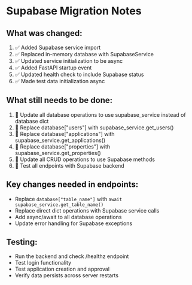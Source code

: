 # Supabase Migration Notes

## What was changed:
1. ✅ Added Supabase service import
2. ✅ Replaced in-memory database with SupabaseService
3. ✅ Updated service initialization to be async
4. ✅ Added FastAPI startup event
5. ✅ Updated health check to include Supabase status
6. ✅ Made test data initialization async

## What still needs to be done:
1. 🔄 Update all database operations to use supabase_service instead of database dict
2. 🔄 Replace database["users"] with supabase_service.get_users()
3. 🔄 Replace database["applications"] with supabase_service.get_applications()
4. 🔄 Replace database["properties"] with supabase_service.get_properties()
5. 🔄 Update all CRUD operations to use Supabase methods
6. 🔄 Test all endpoints with Supabase backend

## Key changes needed in endpoints:
- Replace `database["table_name"]` with `await supabase_service.get_table_name()`
- Replace direct dict operations with Supabase service calls
- Add async/await to all database operations
- Update error handling for Supabase exceptions

## Testing:
- Run the backend and check /healthz endpoint
- Test login functionality
- Test application creation and approval
- Verify data persists across server restarts
